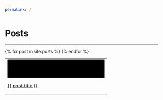 ```yaml
---
permalink: /
---
```

<link rel="stylesheet" href="/style.css">

# Posts

* * *

<table>
    {% for post in site.posts %}
        <tr>
            <td>
                <a href="{{ post.url | remove: '.html' }}" draggable="false">
                    <div style="background-image: url('{{ post.item_image }}');" class="entry">
                        <svg height="60" width="320">
                            <rect class="shape" height="60" width="320" />
                        </svg>
                        <p class="title">{{ post.title }}</p>
                    </div>
                </a>
            </td>
        </tr>
    {% endfor %}
</table>
